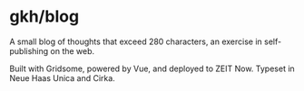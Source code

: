 # gkh/blog

A small blog of thoughts that exceed 280 characters, an exercise in
self-publishing on the web.

Built with Gridsome, powered by Vue, and deployed to ZEIT Now.
Typeset in Neue Haas Unica and Cirka.
